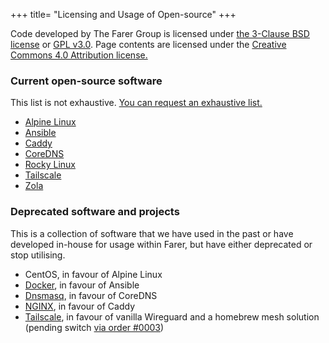 +++
title= "Licensing and Usage of Open-source"
+++

Code developed by The Farer Group is licensed under [the 3-Clause BSD license](https://lib.fa/licenses/BSD-3-Clause) or [GPL v3.0](https://lib.fa/licenses/GPL-3.0). Page contents are licensed under the [Creative Commons 4.0 Attribution license.](https://lib.fa/licenses/CC-BY-4.0)

### Current open-source software
This list is not exhaustive. [You can request an exhaustive list.](/meta/contact)

- [Alpine Linux](https://gitlab.alpinelinux.org/alpine)
- [Ansible](https://github.com/ansible/ansible)
- [Caddy](https://github.com/caddyserver/caddy)
- [CoreDNS](https://github.com/coredns/coredns)
- [Rocky Linux](https://git.rockylinux.org/explore)
- [Tailscale](https://github.com/tailscale/tailscale)
- [Zola](https://github.com/getzola/zola)

### Deprecated software and projects
This is a collection of software that we have used in the past or have developed in-house for usage within Farer, but have either deprecated or stop utilising.

- CentOS, in favour of Alpine Linux
- [Docker](https://www.docker.com/community/open-source/), in favour of Ansible
- [Dnsmasq](http://thekelleys.org.uk/git/dnsmasq.git), in favour of CoreDNS
- [NGINX](http://hg.nginx.org/nginx.org), in favour of Caddy
- [Tailscale](https://github.com/tailscale/tailscale), in favour of vanilla Wireguard and a homebrew mesh solution (pending switch [via order #0003](https://pubserv.fa/fedlex/O0003))
